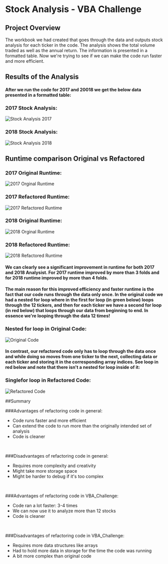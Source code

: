 # Stock Analysis - VBA Challenge
## Project Overview

The workbook we had created that goes through the data and outputs stock analysis for each ticker in the code. The analysis shows the total volume traded as well as the annual return. The information is presented in a formatted table. Now we're trying to see if we can make the code run faster and more efficient. 


## Results of the Analysis
#### After we run the code for 2017 and 20018 we get the below data presented in a formatted table:
### 2017 Stock Analysis:
![Stock Analysis 2017](https://github.com/zk100yyy/stock-analysis/blob/main/Resources/Stock_Analysis_2017.png?raw=true)
### 2018 Stock Analysis:
![Stock Analysis 2018](https://github.com/zk100yyy/stock-analysis/blob/main/Resources/Stock_Analysis_2018.png?raw=true)

## Runtime comparison Original vs Refactored
### 2017 Original Runtime:
![2017 Orginal Runtime](/Resources/VBA_Challenge_2017_original.png)
### 2017 Refactored Runtime:
![2017 Refactored Runtime](/Resources/VBA_Challenge_2017.png)
### 2018 Original Runtime:
![2018 Orginal Runtime](/Resources/VBA_Challenge_2018_original.png)
### 2018 Refactored Runtime:
![2018 Refactored Runtime](/Resources/VBA_Challenge_2018.png)
<br>
#### We can clearly see a significant improvement in runtime for both 2017 and 2018 Analysist. For 2017 runtime improved by more than 3 folds and for 2018 runtime improved by more than 4 folds. 

#### The main reason for this improved efficiency and faster runtime is the fact that our code runs through the data only once. In the original code we had a nested for loop where in the first for loop (in green below) loops through the 12 tickers, and then for each ticker we have a second for loop (in red below) that loops through our data from beginning to end. In essence we're looping through the data 12 times!

### Nested for loop in Original Code:
![Original Code](/Resources/Original_Code.png)

#### In contrast, our refactored code only has to loop through the data once and while doing so moves from one ticker to the next, collecting data or each ticker and storing it in the corresponding array indices. See loop in red below and note that there isn't a nested for loop inside of it:

### Singlefor loop in Refactored Code:
![Refactored Code](/Resources/Refactored_Code.png)

##Summary

###Advantages of refactoring code in general:
* Code runs faster and more efficient
* Can extend the code to run more than the originally intended set of analysis
* Code is cleaner

<br>

###Disadvantages of refactoring code in general:
* Requires more complexity and creativity
* Might take more storage space
* Might be harder to debug if it's too complex

<br>

###Advantages of refactoring code in VBA_Challenge:
* Code ran a lot faster: 3-4 times
* We can now use it to analyze more than 12 stocks
* Code is cleaner

<br>

###Disadvantages of refactoring code in  VBA_Challenge:
* Requires more data structures like arrays
* Had to hold more data in storage for the time the code was running 
* A bit more complex than original code
